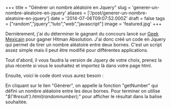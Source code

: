 +++
title = "Générer un nombre aléatoire en Jquery"
slug = 'generer-un-nombre-aleatoire-en-jquery'
aliases = ['/post/generer-un-nombre-aleatoire-en-jquery']
date = '2014-07-06T09:07:52.000Z'
draft = false
tags = ["random","jquery","tuto","web","javascript"]
image = 'featured.jpg'
+++

Dernièrement, j'ai du déterminer le gagnant du concours lancé sur [Geek Mexicain](http://geek-mexicain.net) pour gagner Hitman Absolution. J'ai donc créé un code en Jquery qui permet de tirer un nombre aléatoire entre deux bornes. C'est un script assez simple mais il peut être modifié pour différentes applications.

Tout d'abord, il vous faudra la version de Jquery de votre choix, prenez la plus récente si vous le souhaitez et importez là dans votre page html.

Ensuite, voici le code dont vous aurez besoin :

En cliquant sur le lien "Générer", on appelle la fonction "getNumber" qui défini un nombre aléatoire entre les deux bornes. Pour terminer on utilise "_$('#result').html(randomnumber);_" pour afficher le résultat dans la balise souhaitée.
